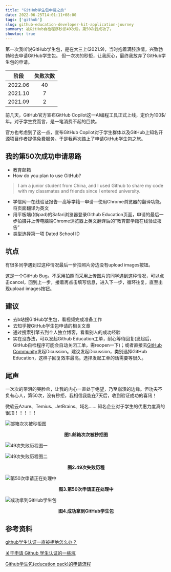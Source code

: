 ```yaml
---
title: "GitHub学生包申请之旅"
date: 2022-06-25T14:01:11+08:00
tags: ['github']
slug: github-education-developer-kit-application-journey
summary: 被GitHub自检程序秒拒49次后，第50次我成功了。
showtoc: true
---
```


第一次我听说GitHub学生包，是在大三上(2021.9)，当时抱着满腔热情，兴致勃勃地去申请GitHub学生包。
但一次次的秒拒，让我灰心，最终我放弃了GitHub学生包的申请。

| 阶段    | 失败次数 |
| :-------: | :--------: |
| 2022.06| 40|
| 2021.10 | 7| 
| 2021.09 |   2       |



前几天，GitHub官方宣布GitHub Copilot这一AI编程工具正式上线，定价为100$/年。对于学生党而言，是一笔消费不起的巨款。

官方也考虑到了这一点，宣布GitHub Copilot对于学生群体以及GitHub上知名开源项目作者提供免费服务。于是我再次踏上了申请GitHub学生包之旅。



## 我的第50次成功申请思路

+ 教育邮箱
+ How do you plan to use GitHub?

> I am a junior student from China, and I used Github to share my code with my classmates and friends since I entered university.

+ 学信网—在线验证报告—高等学籍—申请—使用Chrome浏览器的翻译功能，将页面翻译为英文
+ 用平板端(如ipad)的Safari浏览器登录Github Education页面，申请的最后一步拍摄并上传电脑端Chrome浏览器上英文翻译后的“教育部学籍在线验证报告”
+ 类型选择第一项 Dated School ID



## 坑点

有很多同学遇到过这种情况最后一步拍照片旁边没有upload images按钮。

这是一个GitHub Bug。不采用拍照而采用上传图片的同学遇到这种情况，可以点击cancel，回到上一步，接着再点击填写信息，进入下一步，循环往复，直至出现upload images按钮。



## 建议

+ 去b站搜GitHub学生包，看视频完成准备工作
+ 去知乎搜GitHub学生包申请的相关文章
+ 通过搜索引擎去到个人独立博客，看看别人的成功经验
+ 实在没办法，可以发起Github Education工单，耐心等待回复(发起后，GitHub自检程序可能会自动关闭工单，需reopen一下)；或者直接去[GitHub Community](https://github.com/orgs/github-community/discussions)发起Dicussion。建议发起Dicussion，类别选择GitHub Education，这样子回复效率最高。选择发起工单的话需要等很久。



## 尾声

一次次的带泪的哭脸😥，让我的内心一直处于绝望，乃至崩溃的边缘。但功夫不负有心人，第50次，没有秒拒，我相信我能在7天后，收到验证成功的喜讯！

微软云Azure、Temius、JetBrains、域名...... 知名企业对于学生的优惠力度真的很顶！！！！！

![邮箱次次被秒拒图](https://vip2.loli.net/2022/06/25/TS5DtquVOsyxMmg.png)

<center><b>图1.邮箱次次被秒拒图</b></center>

![49次失败历程图一](https://vip2.loli.net/2022/06/25/FNki81p4Hc7youX.png)

![49次失败历程图二](https://vip2.loli.net/2022/06/25/vJVk8Zo6SFMmcBa.png)

<center><b>图2.49次失败历程</b></center>

![第50次申请正在处理中](https://vip2.loli.net/2022/06/25/BLfsXkj3g46FREV.png)

<center><b>图3.第50次申请正在处理中</b></center>

![成功拿到GitHub学生包](https://vip2.loli.net/2022/06/26/kiyChRj6ldLcXwe.png)

<center><b>图4.成功拿到GitHub学生包</b></center>

## 参考资料

[github学生认证一直被拒绝怎么办？](https://www.zhihu.com/question/506938469)

[关于申请 Github 学生认证的一些坑](https://www.ghostchu.com/github-education/)

[Github学生包(education pack)的申请流程](https://www.jianshu.com/p/0bc2856e6064)
